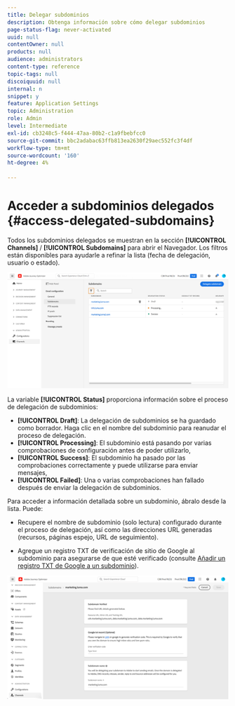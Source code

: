 ```yaml
---
title: Delegar subdominios
description: Obtenga información sobre cómo delegar subdominios
page-status-flag: never-activated
uuid: null
contentOwner: null
products: null
audience: administrators
content-type: reference
topic-tags: null
discoiquuid: null
internal: n
snippet: y
feature: Application Settings
topic: Administration
role: Admin
level: Intermediate
exl-id: cb3248c5-f444-47aa-80b2-c1a9fbebfcc0
source-git-commit: bbc2adabac63ffb813ea2630f29aec552fc3f4df
workflow-type: tm+mt
source-wordcount: '160'
ht-degree: 4%

---
```


# Acceder a subdominios delegados {#access-delegated-subdomains}

Todos los subdominios delegados se muestran en la sección **[!UICONTROL Channels]** / **[!UICONTROL Subdomains]** para abrir el Navegador. Los filtros están disponibles para ayudarle a refinar la lista (fecha de delegación, usuario o estado).

![](../assets/subdomain-list.png)

La variable **[!UICONTROL Status]** proporciona información sobre el proceso de delegación de subdominios:

* **[!UICONTROL Draft]**: La delegación de subdominios se ha guardado como borrador. Haga clic en el nombre del subdominio para reanudar el proceso de delegación.
* **[!UICONTROL Processing]**: El subdominio está pasando por varias comprobaciones de configuración antes de poder utilizarlo,
* **[!UICONTROL Success]**: El subdominio ha pasado por las comprobaciones correctamente y puede utilizarse para enviar mensajes,
* **[!UICONTROL Failed]**: Una o varias comprobaciones han fallado después de enviar la delegación de subdominios.

Para acceder a información detallada sobre un subdominio, ábralo desde la lista. Puede:

* Recupere el nombre de subdominio (solo lectura) configurado durante el proceso de delegación, así como las direcciones URL generadas (recursos, páginas espejo, URL de seguimiento).

* Agregue un registro TXT de verificación de sitio de Google al subdominio para asegurarse de que esté verificado (consulte [Añadir un registro TXT de Google a un subdominio](google-txt.md)).

![](../assets/subdomain-delegated.png)
